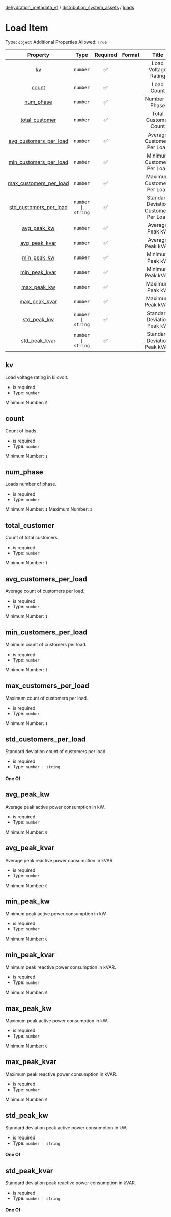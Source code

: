



[dehydration_metadata_v1](dehydration_metadata_v1.md) / [distribution_system_assets](distribution_system_assets.md) / [loads](loads.md)
# Load Item

Type: `object`
Additional Properties Allowed: `True`


|Property|Type|Required|Format|Title|
| :---: | :---: | :---: | :---: | :---: |
|[kv](#kv)|`number`|:white_check_mark:||Load Voltage Rating|
|[count](#count)|`number`|:white_check_mark:||Load Count|
|[num_phase](#num_phase)|`number`|:white_check_mark:||Number of Phase|
|[total_customer](#total_customer)|`number`|:white_check_mark:||Total Customer Count|
|[avg_customers_per_load](#avg_customers_per_load)|`number`|:white_check_mark:||Average Customers Per Load|
|[min_customers_per_load](#min_customers_per_load)|`number`|:white_check_mark:||Minimum Customers Per Load|
|[max_customers_per_load](#max_customers_per_load)|`number`|:white_check_mark:||Maximum Customers Per Load|
|[std_customers_per_load](#std_customers_per_load)|`number \| string`|:white_check_mark:||Standard Deviation Customers Per Load|
|[avg_peak_kw](#avg_peak_kw)|`number`|:white_check_mark:||Average Peak kW|
|[avg_peak_kvar](#avg_peak_kvar)|`number`|:white_check_mark:||Average Peak kVAR|
|[min_peak_kw](#min_peak_kw)|`number`|:white_check_mark:||Minimum Peak kW|
|[min_peak_kvar](#min_peak_kvar)|`number`|:white_check_mark:||Minimum Peak kVAR|
|[max_peak_kw](#max_peak_kw)|`number`|:white_check_mark:||Maximum Peak kW|
|[max_peak_kvar](#max_peak_kvar)|`number`|:white_check_mark:||Maximum Peak kVAR|
|[std_peak_kw](#std_peak_kw)|`number \| string`|:white_check_mark:||Standard Deviation Peak kW|
|[std_peak_kvar](#std_peak_kvar)|`number \| string`|:white_check_mark:||Standard Deviation Peak kVAR|

## kv

Load voltage rating in kilovolt.


- is required
- Type: `number`

Minimum Number: `0`
## count

Count of loads.


- is required
- Type: `number`

Minimum Number: `1`
## num_phase

Loads number of phase.


- is required
- Type: `number`

Minimum Number: `1`
Maximum Number: `3`
## total_customer

Count of total customers.


- is required
- Type: `number`

Minimum Number: `1`
## avg_customers_per_load

Average count of customers per load.


- is required
- Type: `number`

Minimum Number: `1`
## min_customers_per_load

Minimum count of customers per load.


- is required
- Type: `number`

Minimum Number: `1`
## max_customers_per_load

Maximum count of customers per load.


- is required
- Type: `number`

Minimum Number: `1`
## std_customers_per_load

Standard deviation count of customers per load.


- is required
- Type: `number | string`

#### One Of



## avg_peak_kw

Average peak active power consumption in kW.


- is required
- Type: `number`

Minimum Number: `0`
## avg_peak_kvar

Average peak reactive power consumption in kVAR.


- is required
- Type: `number`

Minimum Number: `0`
## min_peak_kw

Minimum peak active power consumption in kW.


- is required
- Type: `number`

Minimum Number: `0`
## min_peak_kvar

Minimum peak reactive power consumption in kVAR.


- is required
- Type: `number`

Minimum Number: `0`
## max_peak_kw

Maximum peak active power consumption in kW.


- is required
- Type: `number`

Minimum Number: `0`
## max_peak_kvar

Maximum peak reactive power consumption in kVAR.


- is required
- Type: `number`

Minimum Number: `0`
## std_peak_kw

Standard deviation peak active power consumption in kW.


- is required
- Type: `number | string`

#### One Of



## std_peak_kvar

Standard deviation peak reactive power consumption in kVAR.


- is required
- Type: `number | string`

#### One Of


